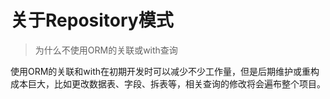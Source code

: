 # 关于Repository模式
> 为什么不使用ORM的关联或with查询

使用ORM的关联和with在初期开发时可以减少不少工作量，但是后期维护或重构成本巨大，比如更改数据表、字段、拆表等，相关查询的修改将会遍布整个项目。